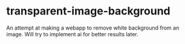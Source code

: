 # transparent-image-background
An attempt at making a webapp to remove white background from an image. 
Will try to implement ai for better results later. 
